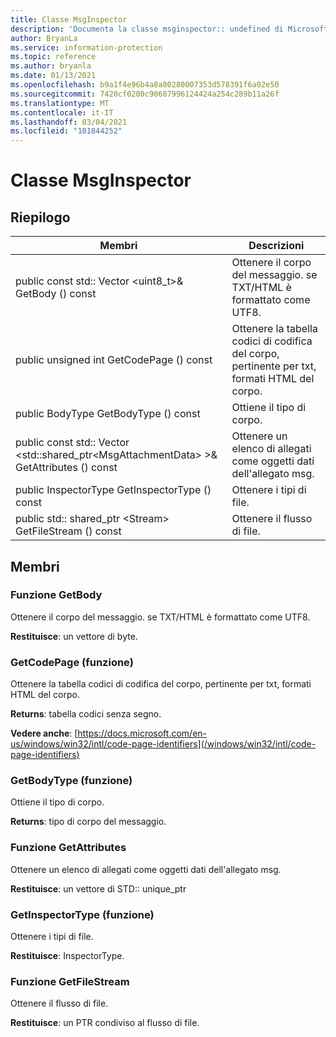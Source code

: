 ```yaml
---
title: Classe MsgInspector
description: 'Documenta la classe msginspector:: undefined di Microsoft Information Protection (MIP) SDK.'
author: BryanLa
ms.service: information-protection
ms.topic: reference
ms.author: bryanla
ms.date: 01/13/2021
ms.openlocfilehash: b9a1f4e96b4a8a80280007353d578391f6a02e50
ms.sourcegitcommit: 7420cf0200c90687996124424a254c289b11a26f
ms.translationtype: MT
ms.contentlocale: it-IT
ms.lasthandoff: 03/04/2021
ms.locfileid: "101844252"
---
```

# <a name="class-msginspector"></a>Classe MsgInspector 
  
## <a name="summary"></a>Riepilogo
 Membri                        | Descrizioni                                
--------------------------------|---------------------------------------------
public const std:: Vector \<uint8_t\>& GetBody () const  |  Ottenere il corpo del messaggio. se TXT/HTML è formattato come UTF8.
public unsigned int GetCodePage () const  |  Ottenere la tabella codici di codifica del corpo, pertinente per txt, formati HTML del corpo.
public BodyType GetBodyType () const  |  Ottiene il tipo di corpo.
public const std:: Vector \<std::shared_ptr\<MsgAttachmentData\> \>& GetAttributes () const  |  Ottenere un elenco di allegati come oggetti dati dell'allegato msg.
public InspectorType GetInspectorType () const  |  Ottenere i tipi di file.
public std:: shared_ptr \<Stream\> GetFileStream () const  |  Ottenere il flusso di file.
  
## <a name="members"></a>Membri
  
### <a name="getbody-function"></a>Funzione GetBody
Ottenere il corpo del messaggio. se TXT/HTML è formattato come UTF8.

  
**Restituisce**: un vettore di byte.
  
### <a name="getcodepage-function"></a>GetCodePage (funzione)
Ottenere la tabella codici di codifica del corpo, pertinente per txt, formati HTML del corpo.

  
**Returns**: tabella codici senza segno. 
  
**Vedere anche**: [https://docs.microsoft.com/en-us/windows/win32/intl/code-page-identifiers](/windows/win32/intl/code-page-identifiers)
  
### <a name="getbodytype-function"></a>GetBodyType (funzione)
Ottiene il tipo di corpo.

  
**Returns**: tipo di corpo del messaggio.
  
### <a name="getattachments-function"></a>Funzione GetAttributes
Ottenere un elenco di allegati come oggetti dati dell'allegato msg.

  
**Restituisce**: un vettore di STD:: unique_ptr<MsgAttachmentData>
  
### <a name="getinspectortype-function"></a>GetInspectorType (funzione)
Ottenere i tipi di file.

  
**Restituisce**: InspectorType.
  
### <a name="getfilestream-function"></a>Funzione GetFileStream
Ottenere il flusso di file.

  
**Restituisce**: un PTR condiviso al flusso di file.